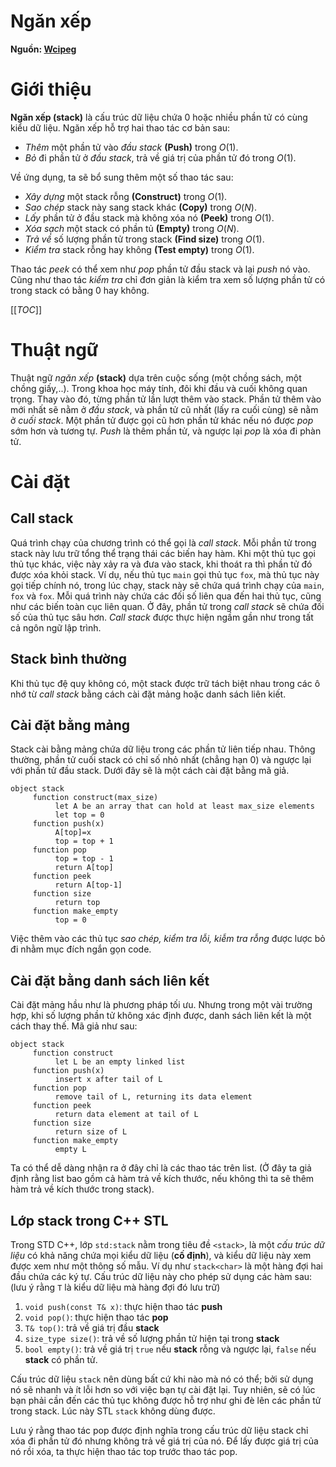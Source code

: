 # Ngăn xếp #

**Nguồn: [Wcipeg](http://wcipeg.com/wiki/Stack)**

# Giới thiệu

**Ngăn xếp (stack)** là cấu trúc dữ liệu chứa 0 hoặc nhiều phần tử có cùng kiểu dữ liệu. Ngăn xếp hỗ trợ hai thao tác cơ bản sau:

- *Thêm* một phần tử vào *đầu stack* **(Push)** trong $O(1)$.
- *Bỏ* đi phần tử ở *đầu stack*, trả về giá trị của phần tử đó trong $O(1)$.

Về ứng dụng, ta sẽ bổ sung thêm một số thao tác sau:

- *Xây dựng* một stack rỗng **(Construct)** trong $O(1)$.
- *Sao chép* stack này sang stack khác **(Copy)** trong $O(N)$.
- *Lấy* phần tử ở đầu stack mà không xóa nó **(Peek)** trong $O(1)$.
- *Xóa sạch* một stack có phần tủ **(Empty)** trong $O(N)$.
- *Trả về* số lượng phần tử trong stack **(Find size)** trong $O(1)$.
- *Kiểm tra* stack rỗng hay không **(Test empty)** trong $O(1)$.

Thao tác *peek* có thể xem như *pop* phần tử đầu stack và lại *push* nó vào. Cũng như thao tác *kiểm tra* chỉ đơn giản là kiểm tra xem số lượng phần tử có trong stack có bằng 0 hay không.

[[_TOC_]]

# Thuật ngữ

Thuật ngữ *ngăn xếp* **(stack)**  dựa trên cuộc sống (một chồng sách, một chồng giấy,..). Trong khoa học máy tính, đôi khi đầu và cuối không quan trọng. Thay vào đó, từng phần tử lần lượt thêm vào stack. Phần tử thêm vào mới nhất sẽ nằm ở *đầu stack*, và phần tử cũ nhất (lấy ra cuối cùng) sẽ nằm ở *cuối stack*. Một phần tử được gọi cũ hơn phần tử khác nếu nó được *pop* sớm hơn và tương tự. *Push* là thêm phần tử, và ngược lại *pop* là xóa đi phàn tử.

# Cài đặt

## Call stack
Quá trình chạy của chương trình có thể gọi là *call stack*. Mỗi phần tử trong stack này lưu trữ tổng thể trạng thái các biến hay hàm. Khi một thủ tục gọi thủ tục khác, việc này xảy ra và đưa vào stack, khi thoát ra thì phần tử đó được xóa khỏi stack. Ví dụ, nếu thủ tục `main` gọi thủ tục `fox`, mà thủ tục này gọi tiếp chính nó, trong lúc chạy, stack này sẽ chứa quá trình chạy của `main`, `fox` và `fox`. Mỗi quá trình này chứa các đối số liên qua đến hai thủ tục, cũng như các biến toàn cục liên quan. Ở đây, phần tử trong *call stack* sẽ chứa đối số của thủ tục sâu hơn. *Call stack* được thực hiện ngầm gần như trong tất cả ngôn ngữ lập trình.
  
## Stack bình thường 
Khi thủ tục đệ quy không có, một stack được trữ tách biệt nhau trong các ô nhớ từ *call stack* bằng cách cài đặt mảng hoặc danh sách liên kiết.

## Cài đặt bằng mảng

Stack cài bằng mảng chứa dữ liệu trong các phần tử liên tiếp nhau. Thông thường, phần tử cuối stack có chỉ số nhỏ nhất (chẳng hạn 0) và ngược lại với phần tử đầu stack. Dưới đây sẽ là một cách cài đặt bằng mã giả.

```
object stack
     function construct(max_size)
          let A be an array that can hold at least max_size elements
          let top = 0
     function push(x)
          A[top]=x
          top = top + 1
     function pop
          top = top - 1
          return A[top]
     function peek
          return A[top-1]
     function size
          return top
     function make_empty
          top = 0
```

Việc thêm vào các thủ tục *sao chép, kiểm tra lỗi, kiễm tra rỗng* được lược bỏ đi nhằm mục đích ngắn gọn code.

## Cài đặt bằng danh sách liên kết
Cài đặt mảng hầu như là phương pháp tối ưu. Nhưng trong một vài trường hợp, khi số lượng phần tử không xác định được, danh sách liên kết là một cách thay thế. Mã giả như sau:

```
object stack
     function construct
          let L be an empty linked list
     function push(x)
          insert x after tail of L
     function pop
          remove tail of L, returning its data element
     function peek
          return data element at tail of L
     function size
          return size of L
     function make_empty
          empty L
```

Ta có thể dễ dàng nhận ra ở đây chỉ là các thao tác trên list. (Ở đây ta giả định rằng list bao gồm cả hàm trả về kích thước, nếu không thì ta sẽ thêm hàm trả về kích thước trong stack).

## Lớp **stack** trong C++ STL
Trong STD C++, lớp `std:stack` nằm trong tiêu đề `<stack>`, là một _cấu trúc dữ liệu_ có khả năng chứa mọi kiểu dữ liệu (**cố định**), và kiểu dữ liệu này xem được xem như một thông số mẫu. Ví dụ như `stack<char>` là một hàng đợi hai đầu chứa các ký tự. Cấu trúc dữ liệu này cho phép sử dụng các hàm sau: (lưu ý rằng `T` là kiểu dữ liệu mà hàng đợi đó lưu trữ)

1.  `void push(const T& x)`: thực hiện thao tác **push**
2.  `void pop()`: thực hiện thao tác **pop**
3.  `T& top()`: trả về giá trị đầu **stack**
4.  `size_type size()`: trả về số lượng phần tử hiện tại trong **stack**
5.  `bool empty()`: trả về giá trị `true` nếu **stack** rỗng và ngược lại, `false` nếu **stack** có phần tử.

Cấu trúc dữ liệu `stack` nên dùng bất cứ khi nào mà nó có thể; bởi sử dụng nó sẽ nhanh và ít lỗi hơn so với việc bạn tự cài đặt lại. Tuy nhiên, sẽ có lúc bạn phải cần đến các thủ tục không được hỗ trợ như ghi đè lên các phần tử trong stack. Lúc này STL `stack` không dùng được.

Lưu ý rằng thao tác pop được định nghĩa trong cấu trúc dữ liệu stack chỉ xóa đi phần tử đó nhưng không trả về giá trị của nó. Để lấy được giá trị của nó rồi xóa, ta thực hiện thao tác top trước thao tác pop.